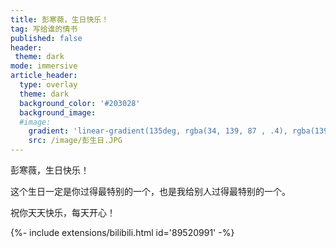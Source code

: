 ```yaml
---
title: 彭寒薇，生日快乐！
tag: 写给谁的情书
published: false
header:
 theme: dark
mode: immersive
article_header:
  type: overlay
  theme: dark
  background_color: '#203028'
  background_image:
  #image:
    gradient: 'linear-gradient(135deg, rgba(34, 139, 87 , .4), rgba(139, 34, 139, .4))'
    src: /image/彭生日.JPG
---
```

彭寒薇，生日快乐！

这个生日一定是你过得最特别的一个，也是我给别人过得最特别的一个。  

祝你天天快乐，每天开心！

<div>{%- include extensions/bilibili.html id='89520991' -%}</div>